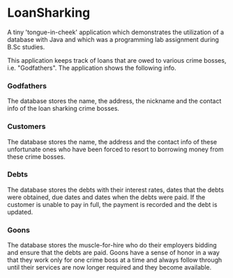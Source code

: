 # LoanSharking
A tiny 'tongue-in-cheek' application which demonstrates the utilization of a database with Java and which was a programming lab assignment during B.Sc studies.

This application keeps track of loans that are owed to various crime bosses, i.e. "Godfathers". The application shows the following info.

### Godfathers

The database stores the name, the address, the nickname and the contact info of the loan sharking crime bosses.

### Customers

The database stores the name, the address and the contact info of these unfortunate ones who have been forced to resort to borrowing money from these crime bosses.

### Debts

The database stores the debts with their interest rates, dates that the debts were obtained, due dates and dates when the debts were paid. If the customer is unable to pay in full, the payment is recorded and the debt is updated.

### Goons

The database stores the muscle-for-hire who do their employers bidding and ensure that the debts are paid. Goons have a sense of honor in a way that they work only for one crime boss at a time and always follow through until their services are now longer required and they become available.
